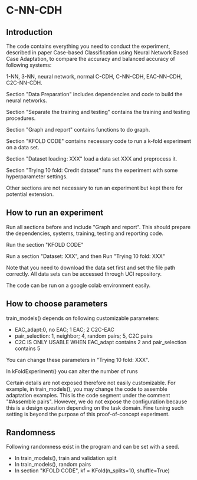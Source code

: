 # C-NN-CDH

## Introduction

The code contains everything you need to conduct the experiment, described in paper Case-based Classification using Neural Network Based Case Adaptation, to compare the accuracy and balanced accuracy of following systems:

1-NN, 3-NN, neural network, normal C-CDH, C-NN-CDH, EAC-NN-CDH, C2C-NN-CDH.

Section "Data Preparation" includes dependencies and code to build the neural networks.

Section "Separate the training and testing" contains the training and testing procedures.

Section "Graph and report" contains functions to do graph.

Section "KFOLD CODE" contains necessary code to run a k-fold experiment on a data set.

Section "Dataset loading: XXX" load a data set XXX and preprocess it.

Section "Trying 10 fold: Credit dataset" runs the experiment with some hyperparameter settings.

Other sections are not necessary to run an experiment but kept there for potential extension.

## How to run an experiment

Run all sections before and include "Graph and report". This should prepare the dependencies, systems, training, testing and reporting code.

Run the section "KFOLD CODE"

Run a section "Dataset: XXX", and then Run "Trying 10 fold: XXX"

Note that you need to download the data set first and set the file path correctly. All data sets can be accessed through UCI repository.

The code can be run on a google colab environment easily.

## How to choose parameters

train_models() depends on following customizable parameters:

* EAC_adapt:0, no EAC; 1 EAC; 2 C2C-EAC
* pair_selection: 1, neighbor; 4, random pairs; 5, C2C pairs
* C2C IS ONLY USABLE WHEN EAC_adapt contains 2 and pair_selection contains 5 

You can change these parameters in "Trying 10 fold: XXX".

In kFoldExperiment() you can alter the number of runs

Certain details are not exposed therefore not easily customizable. For example, in train_models(), you may change the code to assemble adaptation examples. This is the code segment under the comment "#Assemble pairs". However, we do not expose the configuration because this is a design question depending on the task domain. Fine tuning such setting is beyond the purpose of this proof-of-concept experiment.

## Randomness

Following randomness exist in the program and can be set with a seed.

* In train_models(), train and validation split
* In train_models(), random pairs
* In section "KFOLD CODE", kf = KFold(n_splits=10, shuffle=True)